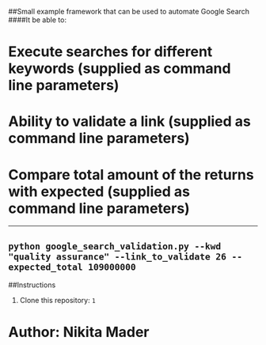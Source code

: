 ##Small example framework that can be used to automate Google Search
####It be able to: 
# Execute searches for different keywords (supplied as command line parameters)
# Ability to validate a link (supplied as command line parameters) 
# Compare total amount of the returns with expected (supplied as command line parameters)
--------------
```python google_search_validation.py --kwd "quality assurance" --link_to_validate 26 --expected_total 109000000```
--------------

##Instructions
1. Clone this repository:
```1```



# Author: Nikita Mader